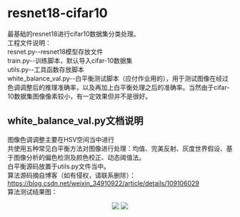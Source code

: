 # resnet18-cifar10
最基础的resnet18进行cifar10数据集分类处理。</br>
工程文件说明：</br>
resnet.py--resnet18模型存放文件</br>
train.py--训练脚本，默认导入cifar-10数据集</br>
utils.py--工具函数存放脚本</br>
white_balance_val.py--白平衡测试脚本（应付作业用的），用于测试图像在经过色调调整后的推理准确率，以及再加上白平衡处理之后的准确率。当然由于cifar-10数据集图像像素较小，有一定效果但并不是很好。</br>

## white_balance_val.py文档说明
图像色调调整主要在HSV空间当中进行</br>
共使用五种常见白平衡方法对图像进行处理：均值、完美反射、灰度世界假设、基于图像分析的偏色检测及颜色校正、动态阈值法。</br>
白平衡源码放置于utils.py文件当中。</br>
算法源码摘自博客（如有侵权，请联系删除）：https://blog.csdn.net/weixin_34910922/article/details/109106029</br>
算法测试结果图：</br>
<div align="center">
  <img src=https://user-images.githubusercontent.com/77096562/181867027-2c16f7ad-ba0d-4174-901c-15ef40fedb9f.png>
  <img src=https://user-images.githubusercontent.com/77096562/181867037-0e691ff6-5892-4ae1-b66d-aa080dcd2477.png>
</div>
